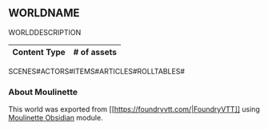 ## WORLDNAME

<div>WORLDDESCRIPTION</div>

| Content Type | # of assets |
| ---          | :--:        |
SCENES#ACTORS#ITEMS#ARTICLES#ROLLTABLES#

### About Moulinette

This world was exported from [[https://foundryvtt.com/|FoundryVTT]] using [Moulinette Obsidian](https://github.com/SvenWerlen/moulinette-obsidian) module.



